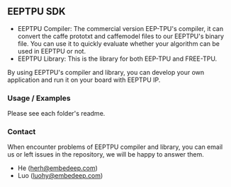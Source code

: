 ## EEPTPU SDK
- EEPTPU Compiler: The commercial version EEP-TPU's compiler, it can convert the caffe prototxt and caffemodel files to our EEPTPU's binary file. You can use it to quickly evaluate whether your algorithm can be used in EEPTPU or not.
- EEPTPU Library: This is the library for both EEP-TPU and FREE-TPU.

By using EEPTPU's compiler and library, you can develop your own application and run it on your board with EEPTPU IP.

### Usage / Examples
Please see each folder's readme.

### Contact
When encounter problems of EEPTPU compiler and library, you can email us or left issues in the repository, we will be happy to answer them.
- He (herh@embedeep.com)
- Luo (luohy@embedeep.com) 
